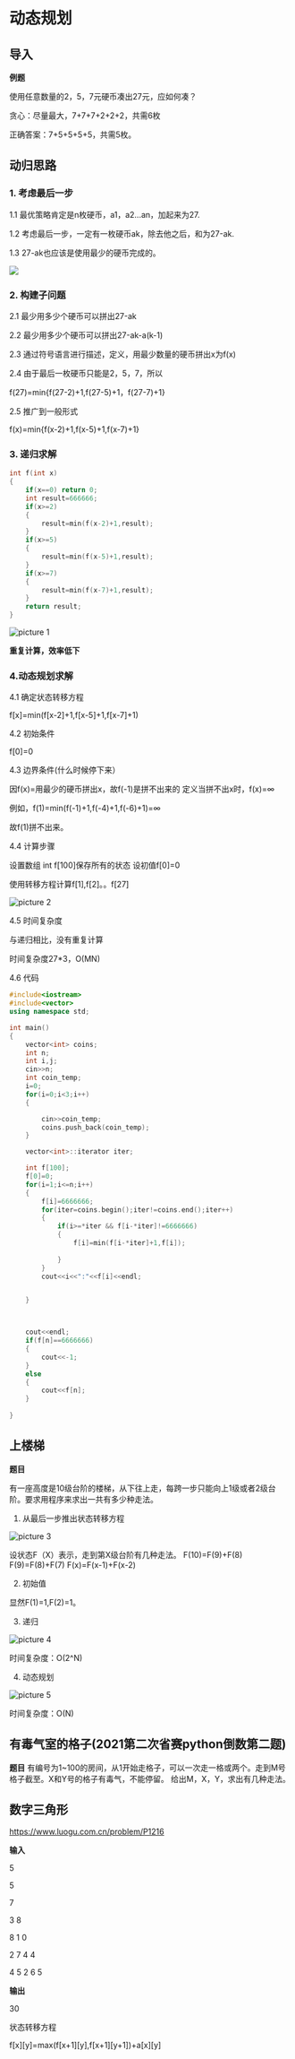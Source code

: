 # 动态规划

## 导入
**例题**

使用任意数量的2，5，7元硬币凑出27元，应如何凑？

贪心：尽量最大，7+7+7+2+2+2，共需6枚

正确答案：7+5+5+5+5，共需5枚。



## 动归思路


### 1. 考虑最后一步

1.1 最优策略肯定是n枚硬币，a1，a2...an，加起来为27.

1.2 考虑最后一步，一定有一枚硬币ak，除去他之后，和为27-ak.

1.3 27-ak也应该是使用最少的硬币完成的。


![](images/27-ak.png)

### 2. 构建子问题

2.1 最少用多少个硬币可以拼出27-ak

2.2 最少用多少个硬币可以拼出27-ak-a(k-1)

2.3 通过符号语言进行描述，定义，用最少数量的硬币拼出x为f(x)

2.4 由于最后一枚硬币只能是2，5，7，所以

f(27)=min{f(27-2)+1,f(27-5)+1，f(27-7)+1}

2.5 推广到一般形式

f(x)=min{f(x-2)+1,f(x-5)+1,f(x-7)+1}


### 3. 递归求解

```cpp
int f(int x)
{
    if(x==0) return 0;
    int result=666666;
    if(x>=2)
    {
        result=min(f(x-2)+1,result);
    }
    if(x>=5)
    {
        result=min(f(x-5)+1,result);
    }
    if(x>=7)
    {
        result=min(f(x-7)+1,result);
    }
    return result;
}

```
![picture 1](../images/43e54fb008875bf80073cec48ffc08a6b26c96412af403e69f6f7a9a007f579b.png)  


**重复计算，效率低下**

### 4.动态规划求解

4.1 确定状态转移方程

f[x]=min(f[x-2]+1,f[x-5]+1,f[x-7]+1)

4.2 初始条件

f[0]=0

4.3 边界条件(什么时候停下来）

因f(x)=用最少的硬币拼出x，故f(-1)是拼不出来的
定义当拼不出x时，f(x)=∞

例如，f(1)=min(f(-1)+1,f(-4)+1,f(-6)+1)=∞

故f(1)拼不出来。

4.4 计算步骤

设置数组 int f[100]保存所有的状态
设初值f[0]=0

使用转移方程计算f[1],f[2]。。f[27]

![picture 2](../images/7b694eb17d8bc893c84a420fdef1147297d172583ee8c4e19c9050d8cac5d2a4.png)  

4.5 时间复杂度

与递归相比，没有重复计算

时间复杂度27*3，O(MN)

4.6 代码

```cpp
#include<iostream>
#include<vector>
using namespace std;

int main()
{
    vector<int> coins;
    int n;
    int i,j;
    cin>>n;
    int coin_temp;
    i=0;
    for(i=0;i<3;i++)
    {

        cin>>coin_temp;
        coins.push_back(coin_temp);
    }

    vector<int>::iterator iter;

    int f[100];
    f[0]=0;
    for(i=1;i<=n;i++)
    {
        f[i]=6666666;
        for(iter=coins.begin();iter!=coins.end();iter++)
        {
            if(i>=*iter && f[i-*iter]!=6666666)
            {
                f[i]=min(f[i-*iter]+1,f[i]);
    
            }
        }
        cout<<i<<":"<<f[i]<<endl;


    }



    cout<<endl;
    if(f[n]==6666666)
    {
        cout<<-1;
    }
    else
    {
        cout<<f[n];
    }
    
}
```





## 上楼梯

**题目**

有一座高度是10级台阶的楼梯，从下往上走，每跨一步只能向上1级或者2级台阶。要求用程序来求出一共有多少种走法。

1. 从最后一步推出状态转移方程

![picture 3](../images/7d8d5928b148cbfa62ccf89a3ab9e7db7112b5ae3b9bc4f3a7098526f7f3d908.png)  

设状态F（X）表示，走到第X级台阶有几种走法。
F(10)=F(9)+F(8)
F(9)=F(8)+F(7)
F(x)=F(x-1)+F(x-2)

2. 初始值

显然F(1)=1,F(2)=1。

3. 递归


![picture 4](../images/50e6efef271f0d62094f6c6ed76ab8d6c146d57f5882f13bd40c93bc75e84958.png)  

时间复杂度：O(2^N)

4. 动态规划

![picture 5](../images/64527555157a221dfe83606bea3f43652659651e5d03df3275bdabe96d98645e.png)  


时间复杂度：O(N)


## 有毒气室的格子(2021第二次省赛python倒数第二题)

**题目**
有编号为1~100的房间，从1开始走格子，可以一次走一格或两个。走到M号格子截至。X和Y号的格子有毒气，不能停留。
给出M，X，Y，求出有几种走法。

##  数字三角形

https://www.luogu.com.cn/problem/P1216

**输入**

5

5

7

3 8

8 1 0

2 7 4 4

4 5 2 6 5 


**输出**

30

状态转移方程

f[x][y]=max(f[x+1][y],f[x+1][y+1])+a[x][y]

